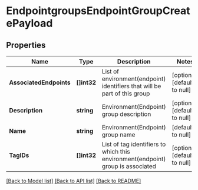 # EndpointgroupsEndpointGroupCreatePayload

## Properties
Name | Type | Description | Notes
------------ | ------------- | ------------- | -------------
**AssociatedEndpoints** | **[]int32** | List of environment(endpoint) identifiers that will be part of this group | [optional] [default to null]
**Description** | **string** | Environment(Endpoint) group description | [optional] [default to null]
**Name** | **string** | Environment(Endpoint) group name | [default to null]
**TagIDs** | **[]int32** | List of tag identifiers to which this environment(endpoint) group is associated | [optional] [default to null]

[[Back to Model list]](../README.md#documentation-for-models) [[Back to API list]](../README.md#documentation-for-api-endpoints) [[Back to README]](../README.md)


